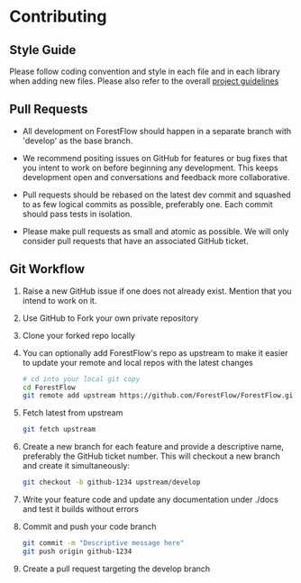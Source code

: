 <!--
    Copyright 2020 DreamWorks Animation L.L.C.
    Licensed under the Apache License, Version 2.0 (the "License");
    you may not use this file except in compliance with the License.
    You may obtain a copy of the License at
    http://www.apache.org/licenses/LICENSE-2.0
    Unless required by applicable law or agreed to in writing, software
    distributed under the License is distributed on an "AS IS" BASIS,
    WITHOUT WARRANTIES OR CONDITIONS OF ANY KIND, either express or implied.
    See the License for the specific language governing permissions and
    limitations under the License.
-->
# Contributing

## Style Guide
Please follow coding convention and style in each file and in each library when adding new files.
Please also refer to the overall [project guidelines](./project-guidelines.md)

## Pull Requests
 - All development on ForestFlow should happen in a separate branch with 'develop' as the base branch.
 
 - We recommend positing issues on GitHub for features or bug fixes that you intent to work on before beginning any
  development. This keeps development open and conversations and feedback more collaborative.
  
 - Pull requests should be rebased on the latest dev commit and squashed to as few logical commits as possible, preferably
one. Each commit should pass tests in isolation.

 - Please make pull requests as small and atomic as possible. We will only consider pull requests that have an 
 associated GitHub ticket.
 
 ## Git Workflow
 
1. Raise a new GitHub issue if one does not already exist. Mention that you intend to work on it.
1. Use GitHub to Fork your own private repository
1. Clone your forked repo locally
1. You can optionally add ForestFlow's repo as upstream to make it easier to update your remote and local repos with 
the latest changes

    ```bash
    # cd into your local git copy
    cd ForestFlow
    git remote add upstream https://github.com/ForestFlow/ForestFlow.git
    ```
1. Fetch latest from upstream
     ```bash
     git fetch upstream
     ```
 
1. Create a new branch for each feature and provide a descriptive name, preferably the GitHub ticket number.
    This will checkout a new branch and create it simultaneously:
    ```bash
    git checkout -b github-1234 upstream/develop
     ```

1. Write your feature code and update any documentation under ./docs and test it builds without errors

1. Commit and push your code branch
    ```bash
    git commit -m "Descriptive message here"
    git push origin github-1234
     ```
1. Create a pull request targeting the develop branch
